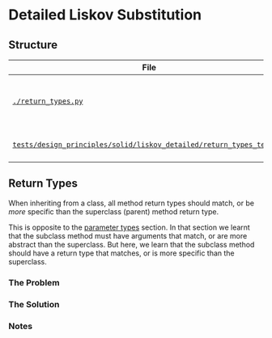 # Detailed Liskov Substitution

## Structure

| File      | Description |
| ----------- | ----------- |
| [`./return_types.py`](return_types.py)      | Code example containing an anti-pattern.       |
| [`tests/design_principles/solid/liskov_detailed/return_types_test.py`](../../../../../tests/design_principles/solid/liskov_detailed/return_types_test.py)   | Unit tests to show code in action.        |

## Return Types

When inheriting from a class, all method return types should match, or be _more_
specific than the superclass (parent) method return type.

This is opposite to the [parameter types](ParameterTypes.md) section. In that section
we learnt that the subclass method must have arguments that match, or are more abstract
than the superclass. But here, we learn that the subclass method should have a return
type that matches, or is more specific than the superclass.

### The Problem

### The Solution

### Notes
